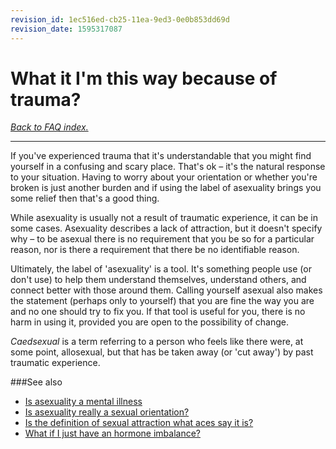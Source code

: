 ```yaml
---
revision_id: 1ec516ed-cb25-11ea-9ed3-0e0b853dd69d
revision_date: 1595317087
---
```


# What it I'm this way because of trauma?

[*Back to FAQ index.*](https://www.reddit.com/r/asexuality/wiki/faq)

---

If you've experienced trauma that it's understandable that you might find yourself in a confusing and scary place. That's ok – it's the natural response to your situation. Having to worry about your orientation or whether you're broken is just another burden and if using the label of asexuality brings you some relief then that's a good thing.

While asexuality is usually not a result of traumatic experience, it can be in some cases. Asexuality describes a lack of attraction, but it doesn't specify why – to be asexual there is no requirement that you be so for a particular reason, nor is there a requirement that there be no identifiable reason.

Ultimately, the label of 'asexuality' is a tool. It's something people use (or don't use) to help them understand themselves, understand others, and connect better with those around them. Calling yourself asexual also makes the statement (perhaps only to yourself) that you are fine the way you are and no one should try to fix you. If that tool is useful for you, there is no harm in using it, provided you are open to the possibility of change.

*Caedsexual* is a term referring to a person who feels like there were, at some point, allosexual, but that has be taken away (or 'cut away') by past traumatic experience.

###See also

* [Is asexuality a mental illness](https://www.reddit.com/r/asexuality/wiki/faq/is_asexuality_a_mental_illness)
* [Is asexuality really a sexual orientation?](https://www.reddit.com/r/asexuality/wiki/faq/is_asexuality_an_orientation)
* [Is the definition of sexual attraction what aces say it is?](https://www.reddit.com/r/asexuality/wiki/faq/is_that_what_sexual_attraction_is)
* [What if I just have an hormone imbalance?](https://www.reddit.com/r/asexuality/wiki/faq/is_it_a_hormone_imbalance)